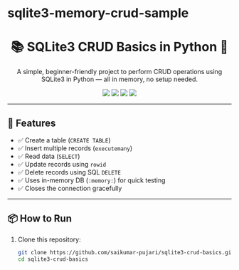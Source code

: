 # sqlite3-memory-crud-sample
<h1 align="center">📚 SQLite3 CRUD Basics in Python 🐍</h1>
<p align="center">
  A simple, beginner-friendly project to perform CRUD operations using SQLite3 in Python — all in memory, no setup needed.
</p>

<p align="center">
  <img src="https://img.shields.io/badge/Built%20With-Python-blue?style=for-the-badge&logo=python" />
  <img src="https://img.shields.io/badge/Database-SQLite3-lightgrey?style=for-the-badge&logo=sqlite" />
  <img src="https://img.shields.io/badge/License-MIT-green?style=for-the-badge" />
  <img src="https://img.shields.io/badge/Level-Beginner-brightgreen?style=for-the-badge" />
</p>

---

## 🚀 Features

- ✅ Create a table (`CREATE TABLE`)
- ✅ Insert multiple records (`executemany`)
- ✅ Read data (`SELECT`)
- ✅ Update records using `rowid`
- ✅ Delete records using SQL `DELETE`
- ✅ Uses in-memory DB (`:memory:`) for quick testing
- ✅ Closes the connection gracefully

---

## 📦 How to Run

1. Clone this repository:
   ```bash
   git clone https://github.com/saikumar-pujari/sqlite3-crud-basics.git
   cd sqlite3-crud-basics
